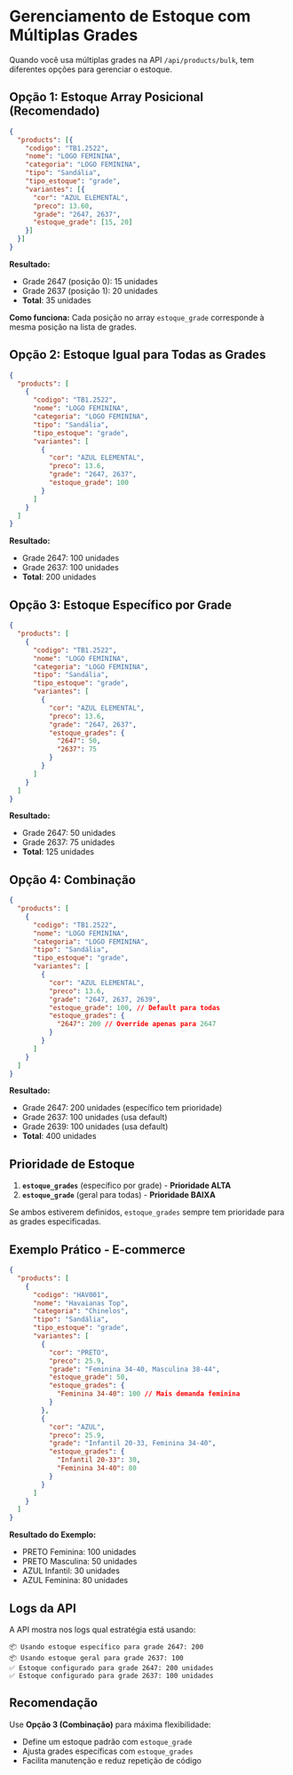 # Gerenciamento de Estoque com Múltiplas Grades

Quando você usa múltiplas grades na API `/api/products/bulk`, tem diferentes opções para gerenciar o estoque.

## Opção 1: Estoque Array Posicional (Recomendado)

```json
{
  "products": [{
    "codigo": "TB1.2522",
    "nome": "LOGO FEMININA",
    "categoria": "LOGO FEMININA",
    "tipo": "Sandália",
    "tipo_estoque": "grade",
    "variantes": [{
      "cor": "AZUL ELEMENTAL",
      "preco": 13.60,
      "grade": "2647, 2637",
      "estoque_grade": [15, 20]
    }]
  }]
}
```

**Resultado:**
- Grade 2647 (posição 0): 15 unidades
- Grade 2637 (posição 1): 20 unidades
- **Total**: 35 unidades

**Como funciona:** Cada posição no array `estoque_grade` corresponde à mesma posição na lista de grades.

## Opção 2: Estoque Igual para Todas as Grades

```json
{
  "products": [
    {
      "codigo": "TB1.2522",
      "nome": "LOGO FEMININA",
      "categoria": "LOGO FEMININA",
      "tipo": "Sandália",
      "tipo_estoque": "grade",
      "variantes": [
        {
          "cor": "AZUL ELEMENTAL",
          "preco": 13.6,
          "grade": "2647, 2637",
          "estoque_grade": 100
        }
      ]
    }
  ]
}
```

**Resultado:**

- Grade 2647: 100 unidades
- Grade 2637: 100 unidades
- **Total**: 200 unidades

## Opção 3: Estoque Específico por Grade

```json
{
  "products": [
    {
      "codigo": "TB1.2522",
      "nome": "LOGO FEMININA",
      "categoria": "LOGO FEMININA",
      "tipo": "Sandália",
      "tipo_estoque": "grade",
      "variantes": [
        {
          "cor": "AZUL ELEMENTAL",
          "preco": 13.6,
          "grade": "2647, 2637",
          "estoque_grades": {
            "2647": 50,
            "2637": 75
          }
        }
      ]
    }
  ]
}
```

**Resultado:**

- Grade 2647: 50 unidades
- Grade 2637: 75 unidades
- **Total**: 125 unidades

## Opção 4: Combinação

```json
{
  "products": [
    {
      "codigo": "TB1.2522",
      "nome": "LOGO FEMININA",
      "categoria": "LOGO FEMININA",
      "tipo": "Sandália",
      "tipo_estoque": "grade",
      "variantes": [
        {
          "cor": "AZUL ELEMENTAL",
          "preco": 13.6,
          "grade": "2647, 2637, 2639",
          "estoque_grade": 100, // Default para todas
          "estoque_grades": {
            "2647": 200 // Override apenas para 2647
          }
        }
      ]
    }
  ]
}
```

**Resultado:**

- Grade 2647: 200 unidades (específico tem prioridade)
- Grade 2637: 100 unidades (usa default)
- Grade 2639: 100 unidades (usa default)
- **Total**: 400 unidades

## Prioridade de Estoque

1. **`estoque_grades`** (específico por grade) - **Prioridade ALTA**
2. **`estoque_grade`** (geral para todas) - **Prioridade BAIXA**

Se ambos estiverem definidos, `estoque_grades` sempre tem prioridade para as grades especificadas.

## Exemplo Prático - E-commerce

```json
{
  "products": [
    {
      "codigo": "HAV001",
      "nome": "Havaianas Top",
      "categoria": "Chinelos",
      "tipo": "Sandália",
      "tipo_estoque": "grade",
      "variantes": [
        {
          "cor": "PRETO",
          "preco": 25.9,
          "grade": "Feminina 34-40, Masculina 38-44",
          "estoque_grade": 50,
          "estoque_grades": {
            "Feminina 34-40": 100 // Mais demanda feminina
          }
        },
        {
          "cor": "AZUL",
          "preco": 25.9,
          "grade": "Infantil 20-33, Feminina 34-40",
          "estoque_grades": {
            "Infantil 20-33": 30,
            "Feminina 34-40": 80
          }
        }
      ]
    }
  ]
}
```

**Resultado do Exemplo:**

- PRETO Feminina: 100 unidades
- PRETO Masculina: 50 unidades
- AZUL Infantil: 30 unidades
- AZUL Feminina: 80 unidades

## Logs da API

A API mostra nos logs qual estratégia está usando:

```
📦 Usando estoque específico para grade 2647: 200
📦 Usando estoque geral para grade 2637: 100
✅ Estoque configurado para grade 2647: 200 unidades
✅ Estoque configurado para grade 2637: 100 unidades
```

## Recomendação

Use **Opção 3 (Combinação)** para máxima flexibilidade:

- Define um estoque padrão com `estoque_grade`
- Ajusta grades específicas com `estoque_grades`
- Facilita manutenção e reduz repetição de código
